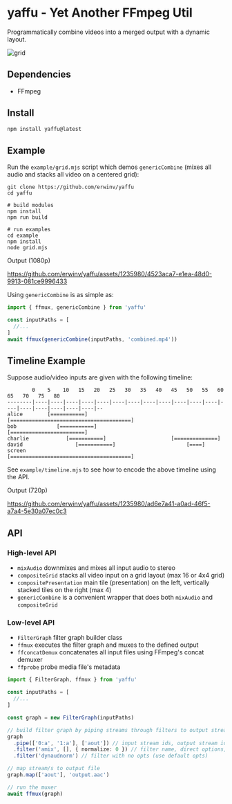 # yaffu - Yet Another FFmpeg Util

Programmatically combine videos into a merged output with a dynamic layout.

![grid](https://github.com/erwinv/yaffu/assets/1235980/80221643-45b8-4df3-a6bf-98cc243d2854)

## Dependencies

- FFmpeg

## Install

```sh
npm install yaffu@latest
```

## Example

Run the `example/grid.mjs` script which demos `genericCombine` (mixes all audio and stacks all video on a centered grid):

```
git clone https://github.com/erwinv/yaffu
cd yaffu

# build modules
npm install
npm run build

# run examples
cd example
npm install
node grid.mjs
```

Output (1080p)

https://github.com/erwinv/yaffu/assets/1235980/4523aca7-e1ea-48d0-9913-081ce9996433

Using `genericCombine` is as simple as:

```ts
import { ffmux, genericCombine } from 'yaffu'

const inputPaths = [
  //...
]
await ffmux(genericCombine(inputPaths, 'combined.mp4'))
```

## Timeline Example

Suppose audio/video inputs are given with the following timeline:
```
        0    5    10   15   20   25   30   35   40   45   50   55   60   65   70   75   80
--------|----|----|----|----|----|----|----|----|----|----|----|----|----|----|----|----|----|----|--
alice        [===========]                 [=======================================]
bob             [===========]                   [========================]                           
charlie            [===========]                     [==============]                                
david                 [===========]                       [====]                                     
screen                                [=======================================]                      
```

See `example/timeline.mjs` to see how to encode the above timeline using the API.

Output (720p)

https://github.com/erwinv/yaffu/assets/1235980/ad6e7a41-a0ad-46f5-a7a4-5e30a07ec0c3

## API

### High-level API

- `mixAudio` downmixes and mixes all input audio to stereo
- `compositeGrid` stacks all video input on a grid layout (max 16 or 4x4 grid)
- `compositePresentation` main tile (presentation) on the left, vertically stacked tiles on the right (max 4)
- `genericCombine` is a convenient wrapper that does both `mixAudio` and `compositeGrid`

### Low-level API

- `FilterGraph` filter graph builder class
- `ffmux` executes the filter graph and muxes to the defined output
- `ffconcatDemux` concatenates all input files using FFmpeg's concat demuxer
- `ffprobe` probe media file's metadata

```ts
import { FilterGraph, ffmux } from 'yaffu'

const inputPaths = [
  //...
]

const graph = new FilterGraph(inputPaths)

// build filter graph by piping streams through filters to output streams
graph
  .pipe(['0:a', '1:a'], ['aout']) // input stream ids, output stream ids
  .filter('amix', [], { normalize: 0 }) // filter name, direct options, key-value options
  .filter('dynaudnorm') // filter with no opts (use default opts)

// map stream/s to output file
graph.map(['aout'], 'output.aac')

// run the muxer
await ffmux(graph)
```
